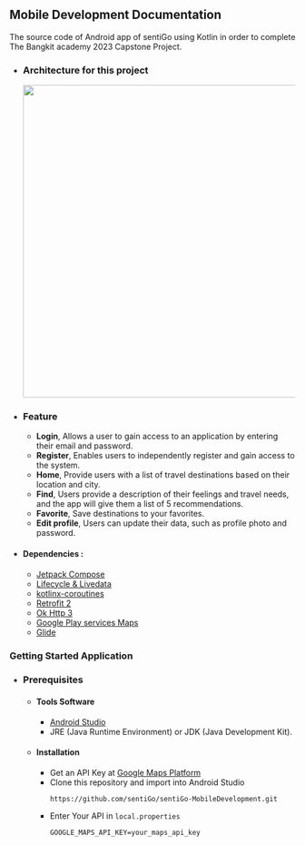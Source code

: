## Mobile Development Documentation
<p>The source code of Android app of sentiGo using Kotlin in order to complete The Bangkit academy 2023 Capstone Project.</p>

- ### Architecture for this project
  <img src="https://github.com/sentiGo/sentiGo-MobileDevelopment/assets/70699971/77ec0352-9406-4d3a-b058-e7e7b8004d9e" width="550"/>

- ### Feature
  - **Login**, Allows a user to gain access to an application by entering their email and password.
  - **Register**, Enables users to independently register and gain access to the system.
  - **Home**, Provide users with a list of travel destinations based on their location and city.
  - **Find**, Users provide a description of their feelings and travel needs, and the app will give them a list of 5 recommendations.
  - **Favorite**, Save destinations to your favorites.
  - **Edit profile**, Users can update their data, such as profile photo and password. 

- #### Dependencies : 
    - [Jetpack Compose](https://developer.android.com/jetpack/compose)
    - [Lifecycle & Livedata](https://developer.android.com/jetpack/androidx/releases/lifecycle)
    - [kotlinx-coroutines](https://developer.android.com/kotlin/coroutines)
    - [Retrofit 2](https://square.github.io/retrofit/)
    - [Ok Http 3](https://square.github.io/okhttp/)
    - [Google Play services Maps](https://developers.google.com/maps/documentation/android-sdk/get-api-key)
    - [Glide](https://github.com/bumptech/glide)

### Getting Started Application
- ### Prerequisites
    - #### Tools Software
        - [Android Studio](https://developer.android.com/studio)
        - JRE (Java Runtime Environment) or JDK (Java Development Kit).
    
    - #### Installation
      - Get an API Key at [Google Maps Platform](https://developers.google.com/maps/documentation/android-sdk/get-api-key)
      - Clone this repository and import into Android Studio    
        ```
        https://github.com/sentiGo/sentiGo-MobileDevelopment.git
        ``` 
      - Enter Your API in ``local.properties``
        ```
        GOOGLE_MAPS_API_KEY=your_maps_api_key
        ```
